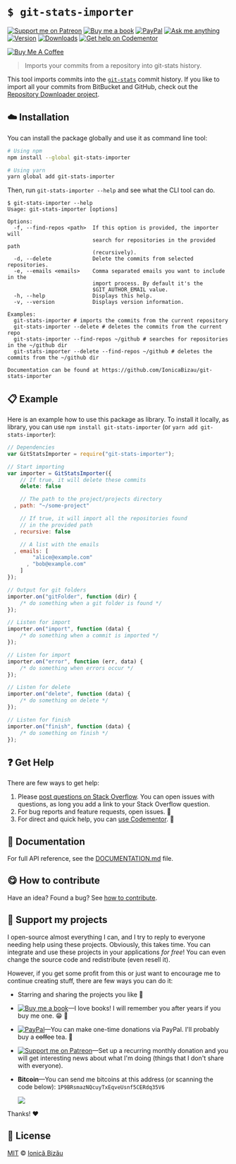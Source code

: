<!-- Please do not edit this file. Edit the `blah` field in the `package.json` instead. If in doubt, open an issue. -->


















# `$ git-stats-importer`

 [![Support me on Patreon][badge_patreon]][patreon] [![Buy me a book][badge_amazon]][amazon] [![PayPal][badge_paypal_donate]][paypal-donations] [![Ask me anything](https://img.shields.io/badge/ask%20me-anything-1abc9c.svg)](https://github.com/IonicaBizau/ama) [![Version](https://img.shields.io/npm/v/git-stats-importer.svg)](https://www.npmjs.com/package/git-stats-importer) [![Downloads](https://img.shields.io/npm/dt/git-stats-importer.svg)](https://www.npmjs.com/package/git-stats-importer) [![Get help on Codementor](https://cdn.codementor.io/badges/get_help_github.svg)](https://www.codementor.io/@johnnyb?utm_source=github&utm_medium=button&utm_term=johnnyb&utm_campaign=github)

<a href="https://www.buymeacoffee.com/H96WwChMy" target="_blank"><img src="https://www.buymeacoffee.com/assets/img/custom_images/yellow_img.png" alt="Buy Me A Coffee"></a>







> Imports your commits from a repository into git-stats history.






This tool imports commits into the [`git-stats`](https://github.com/IonicaBizau/git-stats) commit history. If you like to import all your commits from BitBucket and GitHub, check out the [Repository Downloader project](https://github.com/IonicaBizau/repository-downloader).












## :cloud: Installation

You can install the package globally and use it as command line tool:


```sh
# Using npm
npm install --global git-stats-importer

# Using yarn
yarn global add git-stats-importer
```


Then, run `git-stats-importer --help` and see what the CLI tool can do.


```
$ git-stats-importer --help
Usage: git-stats-importer [options]

Options:
  -f, --find-repos <path>  If this option is provided, the importer will
                           search for repositories in the provided path
                           (recursively).
  -d, --delete             Delete the commits from selected repositories.
  -e, --emails <emails>    Comma separated emails you want to include in the
                           import process. By default it's the
                           $GIT_AUTHOR_EMAIL value.
  -h, --help               Displays this help.
  -v, --version            Displays version information.

Examples:
  git-stats-importer # imports the commits from the current repository
  git-stats-importer --delete # deletes the commits from the current repo
  git-stats-importer --find-repos ~/github # searches for repositories in the ~/github dir
  git-stats-importer --delete --find-repos ~/github # deletes the commits from the ~/github dir

Documentation can be found at https://github.com/IonicaBizau/git-stats-importer
```













## :clipboard: Example



Here is an example how to use this package as library. To install it locally, as library, you can use `npm install git-stats-importer` (or `yarn add git-stats-importer`):



```js
// Dependencies
var GitStatsImporter = require("git-stats-importer");

// Start importing
var importer = GitStatsImporter({
    // If true, it will delete these commits
    delete: false

    // The path to the project/projects directory
  , path: "~/some-project"

    // If true, it will import all the repositories found
    // in the provided path
  , recursive: false

    // A list with the emails
  , emails: [
        "alice@example.com"
      , "bob@example.com"
    ]
});

// Output for git folders
importer.on("gitFolder", function (dir) {
    /* do something when a git folder is found */
});

// Listen for import
importer.on("import", function (data) {
    /* do something when a commit is imported */
});

// Listen for import
importer.on("error", function (err, data) {
    /* do something when errors occur */
});

// Listen for delete
importer.on("delete", function (data) {
    /* do something on delete */
});

// Listen for finish
importer.on("finish", function (data) {
    /* do something on finish */
});
```












## :question: Get Help

There are few ways to get help:



 1. Please [post questions on Stack Overflow](https://stackoverflow.com/questions/ask). You can open issues with questions, as long you add a link to your Stack Overflow question.
 2. For bug reports and feature requests, open issues. :bug:
 3. For direct and quick help, you can [use Codementor](https://www.codementor.io/johnnyb). :rocket:







## :memo: Documentation

For full API reference, see the [DOCUMENTATION.md][docs] file.












## :yum: How to contribute
Have an idea? Found a bug? See [how to contribute][contributing].


## :sparkling_heart: Support my projects
I open-source almost everything I can, and I try to reply to everyone needing help using these projects. Obviously,
this takes time. You can integrate and use these projects in your applications *for free*! You can even change the source code and redistribute (even resell it).

However, if you get some profit from this or just want to encourage me to continue creating stuff, there are few ways you can do it:


 - Starring and sharing the projects you like :rocket:
 - [![Buy me a book][badge_amazon]][amazon]—I love books! I will remember you after years if you buy me one. :grin: :book:
 - [![PayPal][badge_paypal]][paypal-donations]—You can make one-time donations via PayPal. I'll probably buy a ~~coffee~~ tea. :tea:
 - [![Support me on Patreon][badge_patreon]][patreon]—Set up a recurring monthly donation and you will get interesting news about what I'm doing (things that I don't share with everyone).
 - **Bitcoin**—You can send me bitcoins at this address (or scanning the code below): `1P9BRsmazNQcuyTxEqveUsnf5CERdq35V6`

    ![](https://i.imgur.com/z6OQI95.png)


Thanks! :heart:
























## :scroll: License

[MIT][license] © [Ionică Bizău][website]






[license]: /LICENSE
[website]: https://ionicabizau.net
[contributing]: /CONTRIBUTING.md
[docs]: /DOCUMENTATION.md
[badge_patreon]: https://ionicabizau.github.io/badges/patreon.svg
[badge_amazon]: https://ionicabizau.github.io/badges/amazon.svg
[badge_paypal]: https://ionicabizau.github.io/badges/paypal.svg
[badge_paypal_donate]: https://ionicabizau.github.io/badges/paypal_donate.svg
[patreon]: https://www.patreon.com/ionicabizau
[amazon]: http://amzn.eu/hRo9sIZ
[paypal-donations]: https://www.paypal.com/cgi-bin/webscr?cmd=_s-xclick&hosted_button_id=RVXDDLKKLQRJW
